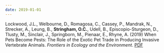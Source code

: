 ```yaml
---
date: 2019-01-01
---
```


Lockwood, J.L., Welbourne, D., Romagosa, C., Cassey, P., Mandrak, N., Strecker, A., Leung, B., **Stringham, O.C.**, Udell, B., Episcopio-Sturgeon, D., Tlusty, M., Sinclair, J., Springborn, M., Pienaar, E., Rhyne, A. (2019) When Pets Become Pests: The Role of the Exotic Pet Trade in Producing Invasive Vertebrate Animals.  _Frontiers in Ecology and the Environment_. [PDF](https://esajournals.onlinelibrary.wiley.com/doi/epdf/10.1002/fee.2059)